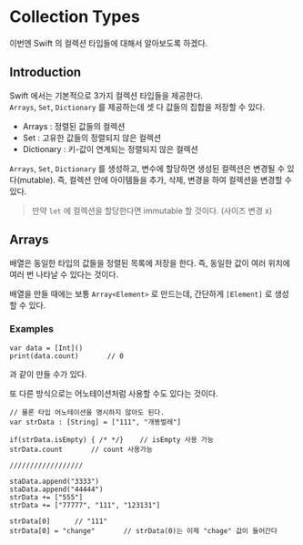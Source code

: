# Collection Types
이번엔 Swift 의 컬렉션 타입들에 대해서 알아보도록 하겠다.
  

## Introduction
Swift 에서는 기본적으로 3가지 컬렉션 타입들을 제공한다.  
`Arrays`, `Set`, `Dictionary` 를 제공하는데 셋 다 값들의 집합을 저장할 수 있다.

- Arrays : 정렬된 값들의 컬렉션
- Set : 고유한 값들의 정렬되지 않은 컬렉션
- Dictionary : 키-값이 연계되는 정렬되지 않은 컬렉션

`Arrays`, `Set`, `Dictionary` 를 생성하고, 변수에 할당하면 생성된 컬렉션은 변경될 수 있다(mutable). 즉, 컬렉션 안에 아이템들을 추가, 삭제, 변경을 하여 컬렉션을 변경할 수 있다.
> 만약 `let` 에 컬렉션을 할당한다면 immutable 할 것이다. (사이즈 변경 x)  

## Arrays
배열은 동일한 타입의 값들을 정렬된 목록에 저장을 한다. 즉, 동일한 값이 여러 위치에 여러 번 나타날 수 있다는 것이다.  

배열을 만들 때에는 보통 `Array<Element>` 로 만드는데, 간단하게 `[Element]` 로 생성할 수 있다.

### Examples 
```
var data = [Int]()
print(data.count)       // 0
```
과 같이 만들 수가 있다.  

또 다른 방식으로는 어노테이션처럼 사용할 수도 있다는 것이다.
```
// 물론 타입 어노테이션을 명시하지 않아도 된다.
var strData : [String] = ["111", "개똥벌레"]

if(strData.isEmpty) { /* */}    // isEmpty 사용 가능
strData.count       // count 사용가능

//////////////////

staData.append("3333")
staData.append("44444")
strData += ["555"]
strData += ["77777", "111", "123131"]

strData[0]      // "111"
strData[0] = "change"       // strData(0)는 이제 "chage" 값이 들어간다
```